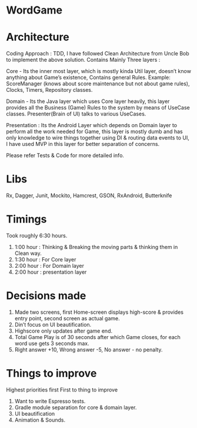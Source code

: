 # WordGame

Architecture
===
Coding Approach : TDD, 
I have followed Clean Architecture from Uncle Bob to implement the above solution.
Contains Mainly Three layers : 

Core - Its the inner most layer, which is mostly kinda Util layer, doesn’t know anything about Game’s existence, Contains general Rules. Example: ScoreManager (knows about score maintenance but not about game rules), Clocks, Timers, Repository classes.

Domain - Its the Java layer which uses Core layer heavily, this layer provides all the Business (Game) Rules to the system by means of UseCase classes. Presenter(Brain of UI) talks to various UseCases.

Presentation : Its the Android Layer which depends on Domain layer to perform all the work needed for Game, this layer is mostly dumb and has only knowledge to wire things together using DI & routing data events to UI, I have used MVP in this layer for better separation of concerns.

Please refer Tests & Code for more detailed info.

Libs
====
Rx, Dagger, Junit, Mockito, Hamcrest, GSON, RxAndroid, Butterknife

Timings 
===
Took roughly 6:30 hours.

1. 1:00 hour : Thinking & Breaking the moving parts & thinking them in Clean way.
2. 1:30 hour : For Core layer
3. 2:00 hour : For Domain layer
4. 2:00 hour : presentation layer


Decisions made
===
1. Made two screens, first Home-screen displays high-score & provides entry point, second screen as actual game.
2. Din’t focus on UI beautification.
3. Highscore only updates after game end.
4. Total Game Play is of 30 seconds after which Game closes, for each word use gets 3 seconds max.
5. Right answer +10, Wrong answer -5, No answer - no penalty.

Things to improve
===
Highest priorities first
First to thing to improve

1. Want to write Espresso tests.
2. Gradle module separation for core & domain layer.
3. UI beautification
4. Animation & Sounds.
